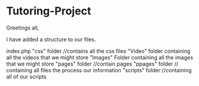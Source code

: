 Tutoring-Project
================

Greetings all,

I have added a structure to our files.

index.php
"css" folder //contains all the css files
   "Video" folder containing all the videos that we might store
   "Images" Folder containing all the images that we might store
"pages" folder //contain pages
"ppages" folder // containing all files the process our information
"scripts" folder //containing all of our scripts

